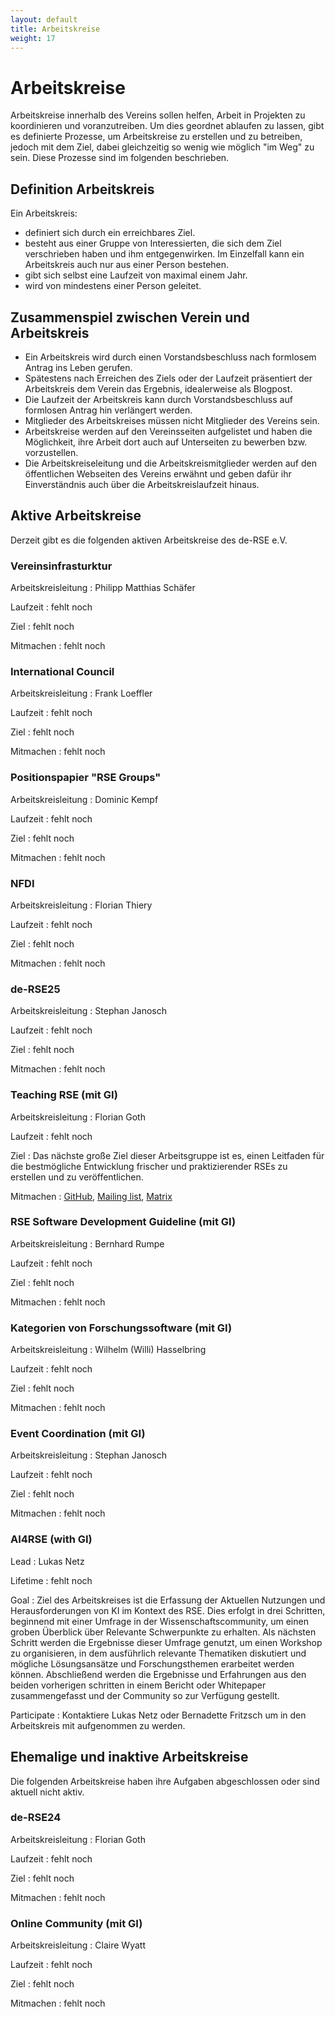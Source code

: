 ```yaml
---
layout: default
title: Arbeitskreise
weight: 17
---        
```


# Arbeitskreise

Arbeitskreise innerhalb des Vereins sollen helfen, Arbeit in Projekten zu koordinieren und voranzutreiben.
Um dies geordnet ablaufen zu lassen, gibt es definierte Prozesse, um Arbeitskreise zu erstellen und zu betreiben, jedoch mit dem Ziel, dabei gleichzeitig so wenig wie möglich "im Weg" zu sein.
Diese Prozesse sind im folgenden beschrieben.

## Definition Arbeitskreis

Ein Arbeitskreis:
- definiert sich durch ein erreichbares Ziel.
- besteht aus einer Gruppe von Interessierten, die sich dem Ziel verschrieben haben und ihm entgegenwirken. Im Einzelfall kann ein Arbeitskreis auch nur aus einer Person bestehen.
- gibt sich selbst eine Laufzeit von maximal einem Jahr.
- wird von mindestens einer Person geleitet.

## Zusammenspiel zwischen Verein und Arbeitskreis

- Ein Arbeitskreis wird durch einen Vorstandsbeschluss nach formlosem Antrag ins Leben gerufen.
- Spätestens nach Erreichen des Ziels oder der Laufzeit präsentiert der Arbeitskreis dem Verein das Ergebnis, idealerweise als Blogpost.
- Die Laufzeit der Arbeitskreis kann durch Vorstandsbeschluss auf formlosen Antrag hin verlängert werden.
- Mitglieder des Arbeitskreises müssen nicht Mitglieder des Vereins sein.
- Arbeitskreise werden auf den Vereinsseiten aufgelistet und haben die Möglichkeit, ihre Arbeit dort auch auf Unterseiten zu bewerben bzw. vorzustellen.
- Die Arbeitskreiseleitung und die Arbeitskreismitglieder werden auf den öffentlichen Webseiten des Vereins erwähnt und geben dafür ihr Einverständnis auch über die Arbeitskreislaufzeit hinaus.

## Aktive Arbeitskreise

Derzeit gibt es die folgenden aktiven Arbeitskreise des de-RSE e.V.

### Vereinsinfrasturktur

Arbeitskreisleitung
: Philipp Matthias Schäfer

Laufzeit
: fehlt noch

Ziel
: fehlt noch

Mitmachen
: fehlt noch

### International Council

Arbeitskreisleitung
: Frank Loeffler

Laufzeit
: fehlt noch

Ziel
: fehlt noch

Mitmachen
: fehlt noch

### Positionspapier "RSE Groups"

Arbeitskreisleitung
: Dominic Kempf

Laufzeit
: fehlt noch

Ziel
: fehlt noch

Mitmachen
: fehlt noch

### NFDI

Arbeitskreisleitung
: Florian Thiery

Laufzeit
: fehlt noch

Ziel
: fehlt noch

Mitmachen
: fehlt noch

### de-RSE25

Arbeitskreisleitung
: Stephan Janosch

Laufzeit
: fehlt noch

Ziel
: fehlt noch

Mitmachen
: fehlt noch

### Teaching RSE (mit GI)

Arbeitskreisleitung
: Florian Goth

Laufzeit
: fehlt noch

Ziel
: Das nächste große Ziel dieser Arbeitsgruppe ist es, einen Leitfaden für die bestmögliche Entwicklung frischer und praktizierender RSEs zu erstellen und zu veröffentlichen.

Mitmachen
: [GitHub](https://github.com/the-teachingRSE-project), [Mailing list](https://lists.uni-wuerzburg.de/mailman/listinfo/teachingrse), [Matrix](https://matrix.to/#/#de-rse.org-AK-trainingRSE:matrix.org)

### RSE Software Development Guideline (mit GI)

Arbeitskreisleitung
: Bernhard Rumpe

Laufzeit
: fehlt noch

Ziel
: fehlt noch

Mitmachen
: fehlt noch

### Kategorien von Forschungssoftware (mit GI)

Arbeitskreisleitung
: Wilhelm (Willi) Hasselbring

Laufzeit
: fehlt noch

Ziel
: fehlt noch

Mitmachen
: fehlt noch

### Event Coordination (mit GI)

Arbeitskreisleitung
: Stephan Janosch

Laufzeit
: fehlt noch

Ziel
: fehlt noch

Mitmachen
: fehlt noch

### AI4RSE (with GI)

Lead
: Lukas Netz

Lifetime
: fehlt noch

Goal
: Ziel des Arbeitskreises ist die Erfassung der Aktuellen Nutzungen und Herausforderungen von KI im Kontext des RSE. Dies erfolgt in drei Schritten, beginnend mit einer Umfrage in der Wissenschaftscommunity, um einen groben Überblick über Relevante Schwerpunkte zu erhalten. Als nächsten Schritt werden die Ergebnisse dieser Umfrage genutzt, um einen Workshop zu organisieren, in dem ausführlich relevante Thematiken diskutiert und mögliche Lösungsansätze und Forschungsthemen erarbeitet werden können. Abschließend werden die Ergebnisse und Erfahrungen aus den beiden vorherigen schritten in einem Bericht oder Whitepaper zusammengefasst und der Community so zur Verfügung gestellt.

Participate
: Kontaktiere Lukas Netz oder Bernadette Fritzsch um in den Arbeitskreis mit aufgenommen zu werden.


## Ehemalige und inaktive Arbeitskreise

Die folgenden Arbeitskreise haben ihre Aufgaben abgeschlossen oder sind aktuell nicht aktiv.

### de-RSE24

Arbeitskreisleitung
: Florian Goth

Laufzeit
: fehlt noch

Ziel
: fehlt noch

Mitmachen
: fehlt noch

### Online Community (mit GI)

Arbeitskreisleitung
: Claire Wyatt

Laufzeit
: fehlt noch

Ziel
: fehlt noch

Mitmachen
: fehlt noch